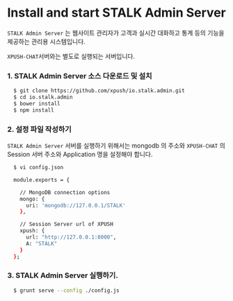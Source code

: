 Install and start STALK Admin Server
======================
`STALK Admin Server` 는 웹사이트 관리자가 고객과 실시간 대화하고 통계 등의 기능을 제공하는 관리용 시스템입니다.

`XPUSH-CHAT`서버와는 별도로 실행되는 서버입니다.

### 1. STALK Admin Server 소스 다운로드 및 설치
``` bash
  $ git clone https://github.com/xpush/io.stalk.admin.git
  $ cd io.stalk.admin
  $ bower install
  $ npm install
```

### 2. 설정 파일 작성하기
`STALK Admin Server` 서버를 실행하기 위해서는 mongodb 의 주소와 `XPUSH-CHAT` 의 Session 서버 주소와 Application 명을 설정해야 합니다.
``` bash
  $ vi config.json

  module.exports = {

    // MongoDB connection options
    mongo: {
      uri: 'mongodb://127.0.0.1/STALK'
    },

    // Session Server url of XPUSH
    xpush: {
      url: "http://127.0.0.1:8000",
      A: "STALK"
    }
  };

```  

### 3. STALK Admin Server 실행하기.
``` bash
  $ grunt serve --config ./config.js
```
